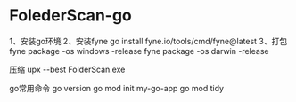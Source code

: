 # FolederScan-go

1、安装go环境
2、安装fyne
go install fyne.io/tools/cmd/fyne@latest
3、打包
fyne package -os windows -release
fyne package -os darwin -release

压缩
upx --best FolderScan.exe

go常用命令
go version
go mod init my-go-app
go mod tidy
